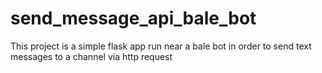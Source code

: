 # send_message_api_bale_bot
This project is a simple flask app run near a bale bot in order  to send  text messages to a channel via http request
